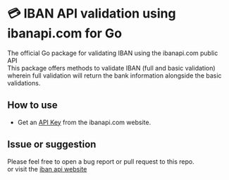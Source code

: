 # 💳 IBAN API validation using ibanapi.com for Go

The official Go package for validating IBAN using the ibanapi.com public API<br/>
This package offers methods to validate IBAN (full and basic validation) wherein full validation will return the bank information alongside the basic validations. 

## How to use
* Get an [API Key](https://ibanapi.com/get-api) from the ibanapi.com website.

## Issue or suggestion
Please feel free to open a bug report or pull request to this repo.<br/>
or visit the [iban api website](https://ibanapi.com)